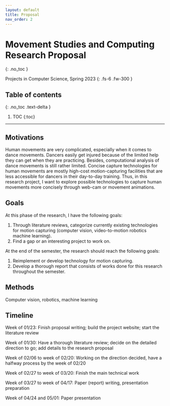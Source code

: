 ```yaml
---
layout: default
title: Proposal
nav_order: 2
---
```


# Movement Studies and Computing Research Proposal
{: .no_toc }

Projects in Computer Science, Spring 2023
{: .fs-6 .fw-300 }

## Table of contents
{: .no_toc .text-delta }

1. TOC
{:toc}

---

## Motivations

Human movements are very complicated, especially when it comes to dance movements. Dancers easily get injured because of the limited help they can get when they are practicing. Besides, computational analysis of dance movements is still rather limited. Concise capture technologies for human movements are mostly high-cost motion-capturing facilities that are less accessible for dancers in their day-to-day training. Thus, in this research project, I want to explore possible technologies to capture human movements more concisely through web-cam or movement animations.

## Goals

At this phase of the research, I have the following goals:

1. Through literature reviews, categorize currently existing technologies for motion capturing (computer vision, video-to-motion robotics machine learning).
2. Find a gap or an interesting project to work on.

At the end of the semester, the research should reach the following goals:

1. Reimplement or develop technology for motion capturing.
2. Develop a thorough report that consists of works done for this research throughout the semester.

## Methods

Computer vision, robotics, machine learning

## Timeline

Week of 01/23: Finish proposal writing; build the project website; start the literature review

Week of 01/30: Have a thorough literature review; decide on the detailed direction to go; add details to the research proposal

Week of 02/06 to week of 02/20: Working on the direction decided, have a halfway process by the week of 02/20

Week of 02/27 to week of 03/20: Finish the main technical work

Week of 03/27 to week of 04/17: Paper (report) writing, presentation preparation

Week of 04/24 and 05/01: Paper presentation
